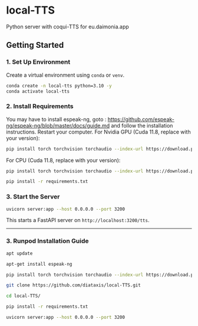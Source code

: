 # local-TTS
Python server with coqui-TTS for eu.daimonia.app

## Getting Started
### 1. Set Up Environment

Create a virtual environment using `conda` or `venv`.

```bash
conda create -n local-tts python=3.10 -y
conda activate local-tts
```

### 2. Install Requirements
You may have to install espeak-ng, goto : https://github.com/espeak-ng/espeak-ng/blob/master/docs/guide.md and follow the installation instructions.
Restart your computer.
For Nvidia GPU (Cuda 11.8, replace with your version):
```bash
pip install torch torchvision torchaudio --index-url https://download.pytorch.org/whl/cu118
```
For CPU (Cuda 11.8, replace with your version):
```bash
pip install torch torchvision torchaudio --index-url https://download.pytorch.org/whl/cpu
```
```bash
pip install -r requirements.txt
```
### 3. Start the Server

```bash
uvicorn server:app --host 0.0.0.0 --port 3200
```

This starts a FastAPI server on `http://localhost:3200/tts`.

---
### 3. Runpod Installation Guide
```bash
apt update
```
```bash
apt-get install espeak-ng
```
```bash
pip install torch torchvision torchaudio --index-url https://download.pytorch.org/whl/cu121
```
```bash
git clone https://github.com/diataxis/local-TTS.git
```
```bash
cd local-TTS/
```
```bash
pip install -r requirements.txt
```
```bash
uvicorn server:app --host 0.0.0.0 --port 3200
```